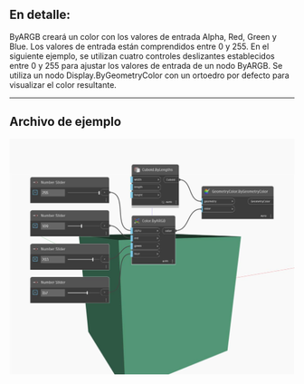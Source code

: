 ## En detalle:
ByARGB creará un color con los valores de entrada Alpha, Red, Green y Blue. Los valores de entrada están comprendidos entre 0 y 255. En el siguiente ejemplo, se utilizan cuatro controles deslizantes establecidos entre 0 y 255 para ajustar los valores de entrada de un nodo ByARGB. Se utiliza un nodo Display.ByGeometryColor con un ortoedro por defecto para visualizar el color resultante.
___
## Archivo de ejemplo

![ByARGB](./DSCore.Color.ByARGB_img.jpg)


